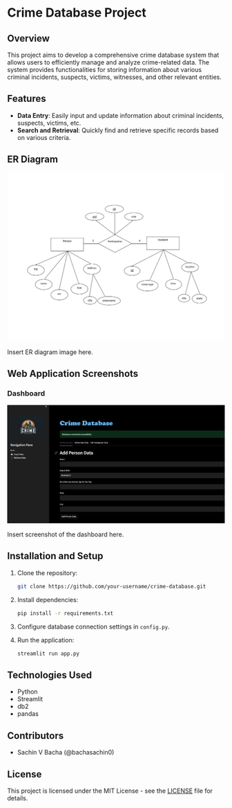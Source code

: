 # Crime Database Project

## Overview

This project aims to develop a comprehensive crime database system that allows users to efficiently manage and analyze crime-related data. The system provides functionalities for storing information about various criminal incidents, suspects, victims, witnesses, and other relevant entities. 
## Features

- **Data Entry**: Easily input and update information about criminal incidents, suspects, victims, etc.
- **Search and Retrieval**: Quickly find and retrieve specific records based on various criteria.

## ER Diagram

![ER Diagram](img/er__daigram1.jpg)

Insert ER diagram image here.

## Web Application Screenshots

### Dashboard

![Dashboard](img/interface.png)

Insert screenshot of the dashboard here.


## Installation and Setup

1. Clone the repository:

    ```bash
    git clone https://github.com/your-username/crime-database.git
    ```

2. Install dependencies:

    ```bash
    pip install -r requirements.txt
    ```

3. Configure database connection settings in `config.py`.

4. Run the application:

    ```bash
    streamlit run app.py
    ```

## Technologies Used

- Python
- Streamlit
- db2
- pandas

## Contributors

- Sachin V Bacha (@bachasachin0)
  

## License

This project is licensed under the MIT License - see the [LICENSE](LICENSE) file for details.
